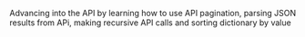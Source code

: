 Advancing into the API by learning how to use API pagination, parsing JSON results from APi, making recursive API calls and sorting dictionary by value
